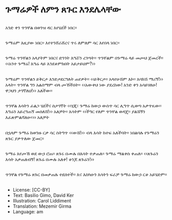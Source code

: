 # ጉማሬዎች ለምን ጸጉር እንደሌላቸው

##
አንድ ቀን ጥንቸል በወንዝ ዳር እየሄደች ነበር፡፡

##
ጉማሬም እዚያው ነበር፡፡ እየተንሸራሸረና ጥሩ ለምለም ሳር እየበላ ነበር፡፡

##
ጉማሬ ጥንቸልን አላያትም ነበርና ድንገት እግሯን ረገጣት፡፡ ጥንቸልም በጉማሬ ላይ መጮህ ጀመረች፡፡ ‹‹አንተ ጉማሬ! እግሬ ላይ እንደቆምክበት አይታይህም?››

##
ጉማሬም ጥንቸልን ይቅርታ እንድታደርግለት ጠየቃት፡፡ ‹‹ይቅርታ፡፡ አላየሁሽም እኮ፡፡ እባክሽ ማሪኝ!›› አላት፡፡ ጥንቸል ግን አልሰማም ብላ ጮኸችበት፡፡ ‹‹አውቀህ ነው ያደረከው! አንድ ቀን አሳይሃለሁ! ዋጋህን ታገኛለህ!›› አለችው፡፡

##
ጥንቸል እሳትን ፈልጋ ሄደችና ስታገኛት ‹‹ሂጂ፣ ጉማሬ ከውኃ ውስጥ ሳር ሊግጥ ሲወጣ አቃጥዪው፡፡ እግሬን አይረግጠኝ መሰለሽ!›› አለቻት፡፡ እሳትም ‹‹ችግር የለም ጥንቸል ወዳጄ፡፡ ያልሽኝን እፈጽምልሻለሁ፡፡›› አለቻት

##
በኋላም ጉማሬ ከወንዙ ርቃ ሳር ስትግጥ ‹‹ውሽ!›› ብላ እሳት ከተፍ አለችባት፡፡ ነበልባሉ የጉማሬን ጸጉር ያቃጥለው ጀመር፡፡

##
ጉማሬ እየጮኸ ወደ ውኃ ሮጠ፡፡ ጸጉሩ በሙሉ በእሳት ተቃጠለ፡፡ ጉማሬ ማልቀስ ቀጠለ፡፡ ‹‹ጸጉሬን እሳት አቃጠለብኝ! ጸጉሬ በሙሉ አለቀ! ቆንጆ ጸጉሬን!››

##
ጥንቸል የጉማሬ ጸጉር በመቃጠሉ ተደሰተች፡፡ እና እስካሁን እሳትን ፍራቻ ጉማሬ ከውኃ ርቆ አይሄድም፡፡

##
* License: [CC-BY]
* Text: Basilio Gimo, David Ker
* Illustration: Carol Liddiment
* Translation: Mezemir Girma
* Language: am
